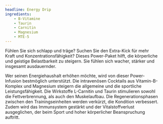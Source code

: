 ```yaml
---
headline: Energy Drip
ingredients:
    - B-Vitamine
    - Taurin
    - Carnitin
    - Magnesium
    - MTE-5
---
```


Fühlen Sie sich schlapp und träge? Suchen Sie den Extra-Kick für mehr Kraft und Konzentrationsfähigkeit? Dieses Power-Paket hilft, die körperliche und geistige Belastbarkeit zu steigern. Sie fühlen sich wacher, stärker und insgesamt ausdauernder.

Wer seinen Energiehaushalt erhöhen möchte, wird von dieser Power-Infusion bestmöglich unterstützt. Die intravenösen Cocktails aus Vitamin-B-Komplex und Magnesium steigern die allgemeine und die sportliche Leistungsfähigkeit. Die Wirkstoffe L-Carnitin und Taurin stimulieren sowohl die Fettverbrennung, als auch den Muskelaufbau. Die Regenerationsphasen zwischen den Trainingseinheiten werden verkürzt, die Kondition verbessert. Zudem wird das Immunsystem gestärkt und der Vitalstoffverlust ausgeglichen, der beim Sport und hoher körperlicher Beanspruchung auftritt.
